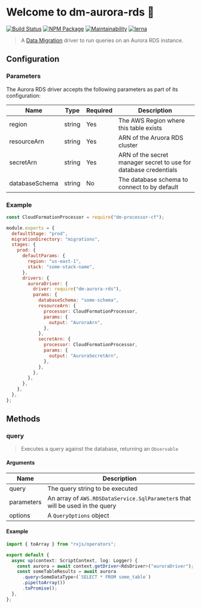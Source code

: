 # Welcome to dm-aurora-rds 👋

[![Build Status](https://travis-ci.org/theBenForce/data-migration.svg?branch=master)](https://travis-ci.org/theBenForce/data-migration)
[![NPM Package](https://img.shields.io/npm/v/dm-aurora-rds)](https://www.npmjs.com/package/dm-aurora-rds)
[![Maintainability](https://api.codeclimate.com/v1/badges/89a0c1976c9b89979635/maintainability)](https://codeclimate.com/github/theBenForce/data-migration/maintainability)
[![lerna](https://img.shields.io/badge/maintained%20with-lerna-cc00ff.svg)](https://lerna.js.org/)

> A [Data Migration](https://www.npmjs.com/package/data-migration) driver to run queries on an Aurora RDS instance.

## Configuration

### Parameters

The Aurora RDS driver accepts the following parameters as part of its configuration:

| Name           | Type   | Required | Description                                                      |
| -------------- | ------ | -------- | ---------------------------------------------------------------- |
| region         | string | Yes      | The AWS Region where this table exists                           |
| resourceArn    | string | Yes      | ARN of the Aruora RDS cluster                                    |
| secretArn      | string | Yes      | ARN of the secret manager secret to use for database credentials |
| databaseSchema | string | No       | The database schema to connect to by default                     |

### Example

```javascript
const CloudFormationProcessor = require("dm-processor-cf");

module.exports = {
  defaultStage: "prod",
  migrationDirectory: "migrations",
  stages: {
    prod: {
      defaultParams: {
        region: "us-east-1",
        stack: "some-stack-name",
      },
      drivers: {
        auroraDriver: {
          driver: require("dm-aurora-rds"),
          params: {
            databaseSchema: "some-schema",
            resourceArn: {
              processor: CloudFormationProcessor,
              params: {
                output: "AuroraArn",
              },
            },
            secretArn: {
              processor: CloudFormationProcessor,
              params: {
                output: "AuroraSecretArn",
              },
            },
          },
        },
      },
    },
  },
};
```

## Methods

### query

> Executes a query against the database, returning an `Observable`

#### Arguments

| Name       | Description                                                                   |
| ---------- | ----------------------------------------------------------------------------- |
| query      | The query string to be executed                                               |
| parameters | An array of `AWS.RDSDataService.SqlParameter`s that will be used in the query |
| options    | A `QueryOptions` object                                                       |

#### Example

```typescript
import { toArray } from "rxjs/operators";

export default {
  async up(context: ScriptContext, log: Logger) {
    const aurora = await context.getDriver<RdsDriver>("auroraDriver");
    const someTableResults = await aurora
      .query<SomeDataType>(`SELECT * FROM some_table`)
      .pipe(toArray())
      .toPromise();
  },
};
```
